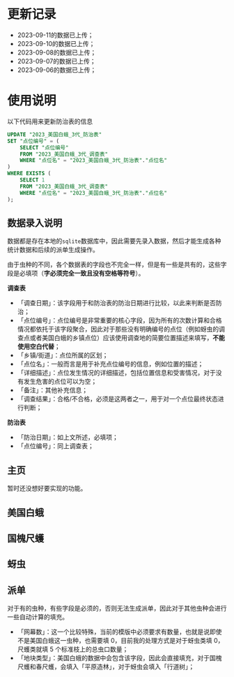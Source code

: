 # 更新记录
- 2023-09-11的数据已上传；
- 2023-09-10的数据已上传；
- 2023-09-08的数据已上传；
- 2023-09-07的数据已上传；
- 2023-09-06的数据已上传；

# 使用说明
以下代码用来更新防治表的信息
```sql
UPDATE "2023_美国白蛾_3代_防治表"
SET "点位编号" = (
    SELECT "点位编号"
    FROM "2023_美国白蛾_3代_调查表"
    WHERE "点位名" = "2023_美国白蛾_3代_防治表"."点位名"
)
WHERE EXISTS (
    SELECT 1
    FROM "2023_美国白蛾_3代_调查表"
    WHERE "点位名" = "2023_美国白蛾_3代_防治表"."点位名"
);
```

## 数据录入说明
数据都是存在本地的`sqlite`数据库中，因此需要先录入数据，然后才能生成各种统计数据和后续的派单生成操作。

由于虫种的不同，各个数据表的字段也不完全一样，但是有一些是共有的，这些字段是必填项（**字必须完全一致且没有空格等符号**）。

**调查表**
- 「调查日期」：该字段用于和防治表的防治日期进行比较，以此来判断是否防治；
- 「点位编号」：点位编号是非常重要的核心字段，因为所有的次数计算和合格情况都依托于该字段聚合，因此对于那些没有明确编号的点位（例如蚜虫的调查点或者美国白蛾的乡镇点位）应该使用调查地的简要位置描述来填写，**不能使用空白代替**；
- 「乡镇/街道」：点位所属的区划；
- 「点位名」：一般而言是用于补充点位编号的信息，例如位置的描述；
- 「详细描述」：点位发生情况的详细描述，包括位置信息和受害情况，对于没有发生危害的点位可以为空；
- 「备注」：其他补充信息；
- 「调查结果」：合格/不合格，必须是这两者之一，用于对一个点位最终状态进行判断；

**防治表**
- 「防治日期」：如上文所述，必填项；
- 「点位编号」：同上调查表；



## 主页
暂时还没想好要实现的功能。

## 美国白蛾

## 国槐尺蠖

## 蚜虫


## 派单
对于有的虫种，有些字段是必须的，否则无法生成派单，因此对于其他虫种会进行一些自动计算的填充。
- 「网幕数」：这一个比较特殊，当前的模版中必须要求有数量，也就是说即使不是美国白蛾这一虫种，也需要填 0，目前我的处理方式是对于蚜虫类填 0，尺蠖类就填 5 个标准枝上的总虫口数量；
- 「地块类型」：美国白蛾的数据中会包含该字段，因此会直接填充，对于国槐尺蠖和春尺蠖，会填入「平原造林」，对于蚜虫会填入「行道树」；